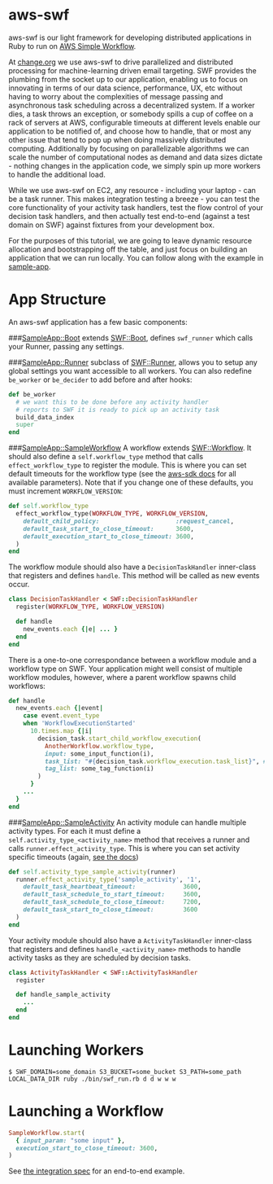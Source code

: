aws-swf
==========

aws-swf is our light framework for developing distributed applications in Ruby to run on [AWS Simple Workflow](http://aws.amazon.com/swf/).

At [change.org](http://www.change.org) we use aws-swf to drive parallelized and distributed processing for machine-learning driven email targeting. SWF provides the plumbing from the socket up to our application, enabling us to focus on innovating in terms of our data science, performance, UX, etc without having to worry about the complexities of message passing and asynchronous task scheduling across a decentralized system. If a worker dies, a task throws an exception, or somebody spills a cup of coffee on a rack of servers at AWS, configurable timeouts at different levels enable our application to be notified of, and choose how to handle, that or most any other issue that tend to pop up when doing massively distributed computing. Additionally by focusing on parallelizable algorithms we can scale the number of computational nodes as demand and data sizes dictate - nothing changes in the application code, we simply spin up more workers to handle the additional load.

While we use aws-swf on EC2, any resource - including your laptop - can be a task runner. This makes integration testing a breeze - you can test the core functionality of your activity task handlers, test the flow control of your decision task handlers, and then actually test end-to-end (against a test domain on SWF) against fixtures from your development box.

For the purposes of this tutorial, we are going to leave dynamic resource allocation and bootstrapping off the table, and just focus on building an application that we can run locally. You can follow along with the example in [sample-app](sample-app/).


App Structure
=========
An aws-swf application has a few basic components:


###[SampleApp::Boot](sample-app/lib/boot.rb)
extends [SWF::Boot](lib/swf/boot.rb), defines `swf_runner` which calls your Runner, passing any settings.

###[SampleApp::Runner](sample-app/lib/runner.rb)
subclass of [SWF::Runner](lib/swf/runner.rb), allows you to setup any global settings you want accessible to all workers. You can also redefine `be_worker` or `be_decider` to add before and after hooks:

```ruby
def be_worker
  # we want this to be done before any activity handler
  # reports to SWF it is ready to pick up an activity task
  build_data_index
  super
end
```

###[SampleApp::SampleWorkflow](sample-app/lib/sample_workflow.rb)
A workflow extends [SWF::Workflow](lib/workflows.rb). It should also define a `self.workflow_type` method that calls `effect_workflow_type` to register the module. This is where you can set default timeouts for the workflow type (see the [aws-sdk docs](http://docs.aws.amazon.com/AWSRubySDK/latest/AWS/SimpleWorkflow/WorkflowType.html) for all available parameters). Note that if you change one of these defaults, you must increment `WORKFLOW_VERSION`:

```ruby
def self.workflow_type
  effect_workflow_type(WORKFLOW_TYPE, WORKFLOW_VERSION,
    default_child_policy:                     :request_cancel,
    default_task_start_to_close_timeout:      3600,
    default_execution_start_to_close_timeout: 3600,
  )
end
```


The workflow module should also have a `DecisionTaskHandler` inner-class that registers and defines `handle`. This method will be called as new events occur.

```ruby
class DecisionTaskHandler < SWF::DecisionTaskHandler
  register(WORKFLOW_TYPE, WORKFLOW_VERSION)

  def handle
    new_events.each {|e| ... }
  end
end
```

There is a one-to-one correspondance between a workflow module and a workflow type on SWF. Your application might well consist of multiple workflow modules, however, where a parent workflow spawns child workflows:

```ruby
def handle
  new_events.each {|event|
    case event.event_type
    when 'WorkflowExecutionStarted'
      10.times.map {|i|
        decision_task.start_child_workflow_execution(
          AnotherWorkflow.workflow_type,
          input: some_input_function(i),
          task_list: "#{decision_task.workflow_execution.task_list}", # or change the task-list if you want, e.g., different hardware to pick up this child workflow
          tag_list: some_tag_function(i)
        )
      }
    ...
  }
end
```

###[SampleApp::SampleActivity](sample-app/lib/sample_activity.rb)
An activity module can handle multiple activity types. For each it must define a `self.activity_type_<activity_name>` method that receives a runner and calls `runner.effect_activity_type`. This is where you can set activity specific timeouts (again, [see the docs](http://docs.aws.amazon.com/AWSRubySDK/latest/AWS/SimpleWorkflow/ActivityType.html))

```ruby
def self.activity_type_sample_activity(runner)
  runner.effect_activity_type('sample_activity', '1',
    default_task_heartbeat_timeout:             3600,
    default_task_schedule_to_start_timeout:     3600,
    default_task_schedule_to_close_timeout:     7200,
    default_task_start_to_close_timeout:        3600
  )
end
```

Your activity module should also have a `ActivityTaskHandler` inner-class that registers and defines `handle_<activity_name>` methods to handle activity tasks as they are scheduled by decision tasks.

```ruby
class ActivityTaskHandler < SWF::ActivityTaskHandler
  register

  def handle_sample_activity
    ...
  end
end
```

Launching Workers
=====================
```
$ SWF_DOMAIN=some_domain S3_BUCKET=some_bucket S3_PATH=some_path LOCAL_DATA_DIR ruby ./bin/swf_run.rb d d w w w
```

Launching a Workflow
=====================
```ruby
SampleWorkflow.start(
  { input_param: "some input" },
  execution_start_to_close_timeout: 3600,
)
```

See [the integration spec](sample-app/spec/integration/sample_workflow_spec.rb) for an end-to-end example.
